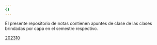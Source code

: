 ```yaml
---
{}
---
```

   
El presente repositorio de notas contienen apuntes de clase de las clases brindadas por capa en el semestre respectivo.   
   
[202310](./202310.md)